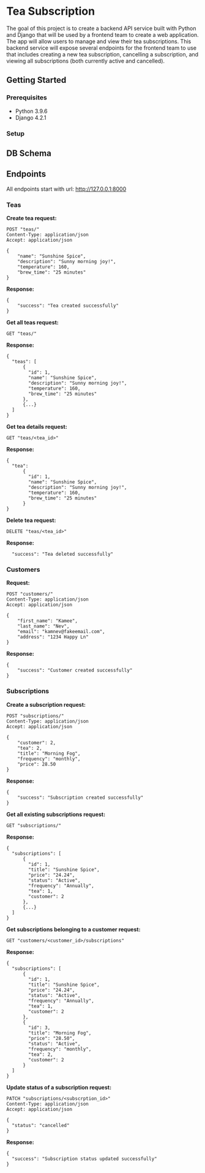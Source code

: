 # Tea Subscription
The goal of this project is to create a backend API service built with Python and Django that will be used by a frontend team to create a web application. The app will allow users to manage and view their tea subscriptions. This backend service will expose several endpoints for the frontend team to use that includes creating a new tea subscription, cancelling a subscription, and viewing all subscriptions (both currently active and cancelled).

## Getting Started
### Prerequisites
* Python 3.9.6
* Django 4.2.1

### Setup


## DB Schema

## Endpoints
All endpoints start with url: http://127.0.0.1:8000

### Teas 
**Create tea request:**
```
POST "teas/"
Content-Type: application/json
Accept: application/json

{
    "name": "Sunshine Spice",
    "description": "Sunny morning joy!",
    "temperature": 160,
    "brew_time": "25 minutes"
}
```

**Response:**
```
{
    "success": "Tea created successfully"
}
```

**Get all teas request:**
```
GET "teas/"
```

**Response:**
```
{
  "teas": [
      {
        "id": 1,
        "name": "Sunshine Spice",
        "description": "Sunny morning joy!",
        "temperature": 160,
        "brew_time": "25 minutes"
      },
      {...}
  ]
}
```

**Get tea details request:**
```
GET "teas/<tea_id>"
```

**Response:**
```
{
  "tea": 
      {
        "id": 1,
        "name": "Sunshine Spice",
        "description": "Sunny morning joy!",
        "temperature": 160,
        "brew_time": "25 minutes"
      }
}
```

**Delete tea request:**
```
DELETE "teas/<tea_id>"
```

**Response:**
```
  "success": "Tea deleted successfully"
```

### Customers 
**Request:**
```
POST "customers/"
Content-Type: application/json
Accept: application/json

{
    "first_name": "Kamee",
    "last_name": "Nev",
    "email": "kamnev@fakeemail.com",
    "address": "1234 Happy Ln"
}
```

**Response:**
```
{
    "success": "Customer created successfully"
}
```

### Subscriptions
**Create a subscription request:**
```
POST "subscriptions/"
Content-Type: application/json
Accept: application/json

{
    "customer": 2,
    "tea": 2,
    "title": "Morning Fog",
    "frequency": "monthly",
    "price": 28.50
}
```

**Response:**
```
{
    "success": "Subscription created successfully"
}
```

**Get all existing subscriptions request:**
```
GET "subscriptions/"
```

**Response:**
```
{
  "subscriptions": [
      {
        "id": 1,
        "title": "Sunshine Spice",
        "price": "24.24",
        "status": "Active",
        "frequency": "Annually",
        "tea": 1,
        "customer": 2
      },
      {...}
  ]
}
```

**Get subscriptions belonging to a customer request:**
``` 
GET "customers/<customer_id>/subscriptions"
```

**Response:**
```
{
  "subscriptions": [
      {
        "id": 1,
        "title": "Sunshine Spice",
        "price": "24.24",
        "status": "Active",
        "frequency": "Annually",
        "tea": 1,
        "customer": 2
      },
      {
        "id": 3,
        "title": "Morning Fog",
        "price": "28.50",
        "status": "Active",
        "frequency": "monthly",
        "tea": 2,
        "customer": 2
      }
  ]
}
```

**Update status of a subscription request:**
```
PATCH "subscriptions/<subscrption_id>"
Content-Type: application/json
Accept: application/json

{
  "status": "cancelled"
}
```

**Response:**
```
{
  "success": "Subscription status updated successfully"
}
```
